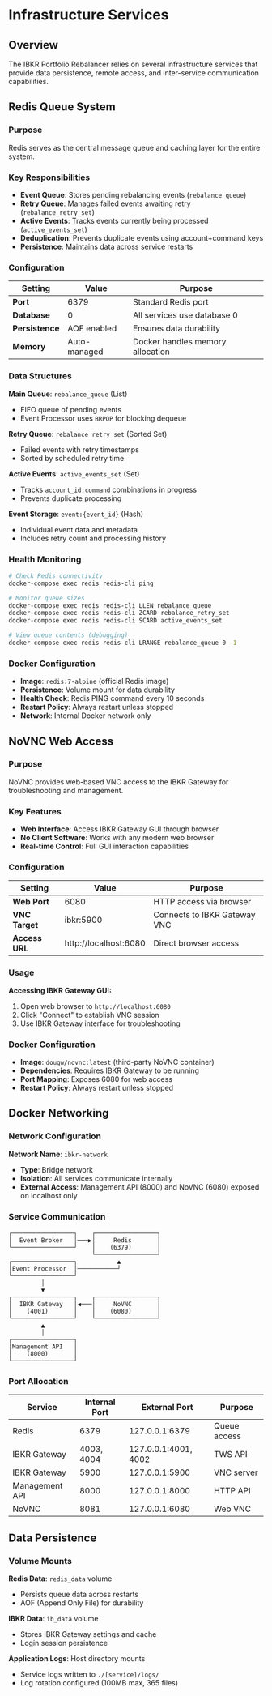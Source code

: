 # Infrastructure Services

## Overview

The IBKR Portfolio Rebalancer relies on several infrastructure services that provide data persistence, remote access, and inter-service communication capabilities.

## Redis Queue System

### Purpose
Redis serves as the central message queue and caching layer for the entire system.

### Key Responsibilities
- **Event Queue**: Stores pending rebalancing events (`rebalance_queue`)
- **Retry Queue**: Manages failed events awaiting retry (`rebalance_retry_set`)
- **Active Events**: Tracks events currently being processed (`active_events_set`)
- **Deduplication**: Prevents duplicate events using account+command keys
- **Persistence**: Maintains data across service restarts

### Configuration

| Setting | Value | Purpose |
|---------|-------|---------|
| **Port** | 6379 | Standard Redis port |
| **Database** | 0 | All services use database 0 |
| **Persistence** | AOF enabled | Ensures data durability |
| **Memory** | Auto-managed | Docker handles memory allocation |

### Data Structures

**Main Queue**: `rebalance_queue` (List)
- FIFO queue of pending events
- Event Processor uses `BRPOP` for blocking dequeue

**Retry Queue**: `rebalance_retry_set` (Sorted Set)  
- Failed events with retry timestamps
- Sorted by scheduled retry time

**Active Events**: `active_events_set` (Set)
- Tracks `account_id:command` combinations in progress
- Prevents duplicate processing

**Event Storage**: `event:{event_id}` (Hash)
- Individual event data and metadata
- Includes retry count and processing history

### Health Monitoring

```bash
# Check Redis connectivity
docker-compose exec redis redis-cli ping

# Monitor queue sizes
docker-compose exec redis redis-cli LLEN rebalance_queue
docker-compose exec redis redis-cli ZCARD rebalance_retry_set
docker-compose exec redis redis-cli SCARD active_events_set

# View queue contents (debugging)
docker-compose exec redis redis-cli LRANGE rebalance_queue 0 -1
```

### Docker Configuration

- **Image**: `redis:7-alpine` (official Redis image)
- **Persistence**: Volume mount for data durability
- **Health Check**: Redis PING command every 10 seconds
- **Restart Policy**: Always restart unless stopped
- **Network**: Internal Docker network only

## NoVNC Web Access

### Purpose
NoVNC provides web-based VNC access to the IBKR Gateway for troubleshooting and management.

### Key Features
- **Web Interface**: Access IBKR Gateway GUI through browser
- **No Client Software**: Works with any modern web browser
- **Real-time Control**: Full GUI interaction capabilities

### Configuration

| Setting | Value | Purpose |
|---------|-------|---------|
| **Web Port** | 6080 | HTTP access via browser |
| **VNC Target** | ibkr:5900 | Connects to IBKR Gateway VNC |
| **Access URL** | http://localhost:6080 | Direct browser access |

### Usage

**Accessing IBKR Gateway GUI:**
1. Open web browser to `http://localhost:6080`
2. Click "Connect" to establish VNC session
3. Use IBKR Gateway interface for troubleshooting

### Docker Configuration

- **Image**: `dougw/novnc:latest` (third-party NoVNC container)
- **Dependencies**: Requires IBKR Gateway to be running
- **Port Mapping**: Exposes 6080 for web access
- **Restart Policy**: Always restart unless stopped

## Docker Networking

### Network Configuration

**Network Name**: `ibkr-network`
- **Type**: Bridge network
- **Isolation**: All services communicate internally
- **External Access**: Management API (8000) and NoVNC (6080) exposed on localhost only

### Service Communication

```
┌─────────────────┐    ┌─────────────────┐
│  Event Broker   │───▶│     Redis       │
└─────────────────┘    │    (6379)       │
                       └─────────────────┘
┌─────────────────┐           ▲
│Event Processor  │───────────┘
└─────────────────┘
         │
         ▼
┌─────────────────┐    ┌─────────────────┐
│  IBKR Gateway   │◀───│     NoVNC       │
│    (4001)       │    │    (6080)       │
└─────────────────┘    └─────────────────┘
         ▲
         │
┌─────────────────┐
│Management API   │
│    (8000)       │
└─────────────────┘
```

### Port Allocation

| Service | Internal Port | External Port | Purpose |
|---------|---------------|---------------|---------|
| Redis | 6379 | 127.0.0.1:6379 | Queue access |
| IBKR Gateway | 4003, 4004 | 127.0.0.1:4001, 4002 | TWS API |
| IBKR Gateway | 5900 | 127.0.0.1:5900 | VNC server |
| Management API | 8000 | 127.0.0.1:8000 | HTTP API |
| NoVNC | 8081 | 127.0.0.1:6080 | Web VNC |

## Data Persistence

### Volume Mounts

**Redis Data**: `redis_data` volume
- Persists queue data across restarts
- AOF (Append Only File) for durability

**IBKR Data**: `ib_data` volume  
- Stores IBKR Gateway settings and cache
- Login session persistence

**Application Logs**: Host directory mounts
- Service logs written to `./[service]/logs/`
- Log rotation configured (100MB max, 365 files)

